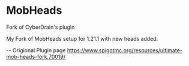 # MobHeads
Fork of CyberDrain's plugin


My Fork of MobHeads setup for 1.21.1 with new heads added.

-- Origional Plugin page
https://www.spigotmc.org/resources/ultimate-mob-heads-fork.70019/
